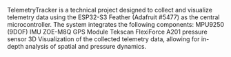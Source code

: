 TelemetryTracker is a technical project designed to collect and visualize telemetry data using the ESP32-S3 Feather (Adafruit #5477) as the central microcontroller. The system integrates the following components:
MPU9250 (9DOF) IMU
ZOE-M8Q GPS Module
Tekscan FlexiForce A201 pressure sensor
3D Visualization of the collected telemetry data, allowing for in-depth analysis of spatial and pressure dynamics. 
